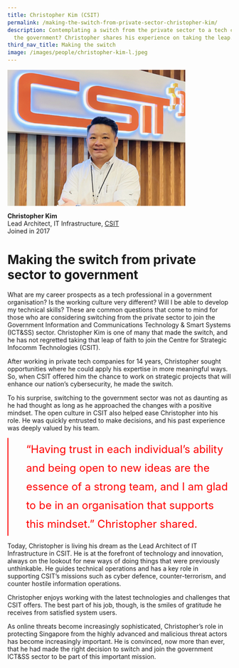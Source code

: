 ```yaml
---
title: Christopher Kim (CSIT)
permalink: /making-the-switch-from-private-sector-christopher-kim/
description: Contemplating a switch from the private sector to a tech career in
  the government? Christopher shares his experience on taking the leap.
third_nav_title: Making the switch
image: /images/people/christopher-kim-l.jpeg
---
```

<img src="/images/People/christopher-kim-l.jpeg" alt="Christopher Kim" style="width:400px;" align="left">
<br clear="left">

**Christopher Kim**<br>
Lead Architect, IT Infrastructure, [CSIT](https://www.csit.gov.sg/)<br>
Joined in 2017

# Making the switch from private sector to government

What are my career prospects as a tech professional in a government organisation? Is the working culture very different? Will I be able to develop my technical skills? These are common questions that come to mind for those who are considering switching from the private sector to join the Government Information and Communications Technology &amp; Smart Systems (ICT&amp;SS) sector. Christopher Kim is one of many that made the switch, and he has not regretted taking that leap of faith to join the Centre for Strategic Infocomm Technologies (CSIT).

After working in private tech companies for 14 years, Christopher sought opportunities where he could apply his expertise in more meaningful ways. So, when CSIT offered him the chance to work on strategic projects that will enhance our nation’s cybersecurity, he made the switch.

To his surprise, switching to the government sector was not as daunting as he had thought as long as he approached the changes with a positive mindset. The open culture in CSIT also helped ease Christopher into his role. He was quickly entrusted to make decisions, and his past experience was deeply valued by his team. 

<div style="font-size:24px; font-weight: 400; line-height: 1.75; color: #FF0000; padding: 5px 0px 5px 40px; margin-left: 0; border-left: 2px solid red">“Having trust in each individual’s ability and being open to new ideas are the essence of a strong team, and I am glad to be in an organisation that supports this mindset.” Christopher shared.</div>

Today, Christopher is living his dream as the Lead Architect of IT Infrastructure in CSIT. He is at the forefront of technology and innovation, always on the lookout for new ways of doing things that were previously unthinkable. He guides technical operations and has a key role in supporting CSIT’s missions such as cyber defence, counter-terrorism, and counter hostile information operations.&nbsp;&nbsp;&nbsp;

Christopher enjoys working with the latest technologies and challenges that CSIT offers. The best part of his job, though, is the smiles of gratitude he receives from satisfied system users.&nbsp;&nbsp;

As online threats become increasingly sophisticated, Christopher’s role in protecting Singapore from the highly advanced and malicious threat actors has become increasingly important. He is convinced, now more than ever, that he had made the right decision to switch and join the government ICT&amp;SS sector to be part of this important mission.